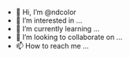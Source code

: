 - 👋 Hi, I’m @ndcolor
- 👀 I’m interested in ...
- 🌱 I’m currently learning ...
- 💞️ I’m looking to collaborate on ...
- 📫 How to reach me ...

<!---
ndcolor/ndcolor is a ✨ special ✨ repository because its `README.md` (this file) appears on your GitHub profile.
You can click the Preview link to take a look at your changes.
--->
